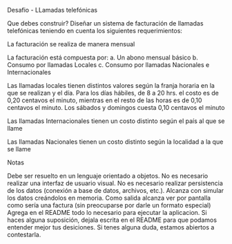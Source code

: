 Desafio - LLamadas telefónicas

Que debes construir?
Diseñar un sistema de facturación de llamadas telefónicas teniendo en cuenta los siguientes requerimientos:


La facturación se realiza de manera mensual

La facturación está compuesta por:
a. Un abono mensual básico
b. Consumo por llamadas Locales
c. Consumo por llamadas Nacionales e Internacionales


Las llamadas locales tienen distintos valores según la franja horaria en la que se realizan y el día. Para los días hábiles, de 8 a 20 hrs. el costo es de 0,20 centavos el minuto, mientras en el resto de las horas es de 0,10 centavos el minuto. Los sábados y domingos cuesta 0,10 centavos el minuto


Las llamadas Internacionales tienen un costo distinto según el país al que se llame


Las llamadas Nacionales tienen un costo distinto según la localidad a la que se llame



Notas

Debe ser resuelto en un lenguaje orientado a objetos.
No es necesario realizar una interfaz de usuario visual.
No es necesario realizar persistencia de los datos (conexión a base de datos, archivos, etc.). Alcanza con simular los datos creándolos en memoria.
Como salida alcanza ver por pantalla como sería una factura (sin preocuparse por darle un formato especial)
Agrega en el README todo lo necesario para ejecutar la aplicacion.
Si haces alguna suposición, dejala escrita en el README para que podamos entender mejor tus desiciones.
Si tenes alguna duda, estamos abiertos a contestarla.
